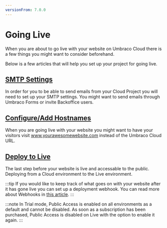 ```yaml
---
versionFrom: 7.0.0
---
```


# Going Live

When you are about to go live with your website on Umbraco Cloud there is a few things you might want to consider beforehand.

Below is a few articles that will help you set up your project for going live.

## [SMTP Settings](../SMTP-settings)
In order for you to be able to send emails from your Cloud Project you will need to set up your SMTP settings. You might want to send emails through Umbraco Forms or invite Backoffice users.

## [Configure/Add Hostnames](../Manage-Hostnames)
When you are going live with your website you might want to have your visitors visit www.yourawesomewebsite.com instead of the Umbraco Cloud URL. 

## [Deploy to Live](../../Deployment/Cloud-to-Cloud)
The last step before your website is live and accessable to the public. Deploying from a Cloud environment to the Live environment.

:::tip
If you would like to keep track of what goes on with your website after it has gone live you can set up a deployment webhook. You can read more about Webhooks in [this article](../../Deployment/Deployment-Webhook).
:::

:::note
In Trial mode, Public Access is enabled on all environments as a default and cannot be disabled. As soon as a subscription has been purchased, Public Access is disabled on Live with the option to enable it again.
:::
